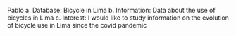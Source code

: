Pablo
a. Database: Bicycle in Lima
b. Information: Data about the use of bicycles in Lima 
c. Interest: I would like to study information on the evolution of bicycle use in Lima since the covid pandemic
